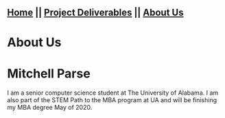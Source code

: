 ## [Home](README.md) || [Project Deliverables](project-deliverables.md) || [About Us](about-us.md)
# About Us
# Mitchell Parse
I am a senior computer science student at The University of Alabama. I am also part of the STEM Path to the MBA program at UA and will be finishing my MBA degree May of 2020.
